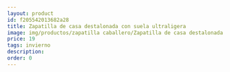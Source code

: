 ```yaml
---
layout: product
id: f205542013682a28
title: Zapatilla de casa destalonada con suela ultraligera 
image: img/productos/zapatilla caballero/Zapatilla de casa destalonada con suela ultraligera =19=invierno.webp
price: 19
tags: invierno
description: 
order: 0
---
```

